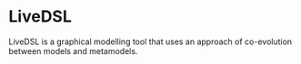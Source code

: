 # LiveDSL
LiveDSL is a graphical modelling tool that uses an approach of co-evolution between models and metamodels.
